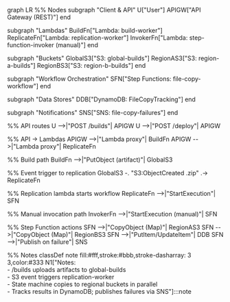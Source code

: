 graph LR
%% Nodes
subgraph "Client & API"
U["User"]
APIGW["API Gateway (REST)"]
end

subgraph "Lambdas"
BuildFn["Lambda: build-worker"]
ReplicateFn["Lambda: replication-worker"]
InvokerFn["Lambda: step-function-invoker (manual)"]
end

subgraph "Buckets"
GlobalS3["S3: global-builds"]
RegionAS3["S3: region-a-builds"]
RegionBS3["S3: region-b-builds"]
end

subgraph "Workflow Orchestration"
SFN["Step Functions: file-copy-workflow"]
end

subgraph "Data Stores"
DDB["DynamoDB: FileCopyTracking"]
end

subgraph "Notifications"
SNS["SNS: file-copy-failures"]
end

%% API routes
U -->|"POST /builds"| APIGW
U -->|"POST /deploy"| APIGW

%% API -> Lambdas
APIGW -->|"Lambda proxy"| BuildFn
APIGW -->|"Lambda proxy"| ReplicateFn

%% Build path
BuildFn -->|"PutObject (artifact)"| GlobalS3

%% Event trigger to replication
GlobalS3 -. "S3:ObjectCreated .zip" .-> ReplicateFn

%% Replication lambda starts workflow
ReplicateFn -->|"StartExecution"| SFN

%% Manual invocation path
InvokerFn -->|"StartExecution (manual)"| SFN

%% Step Function actions
SFN -->|"CopyObject (Map)"| RegionAS3
SFN -->|"CopyObject (Map)"| RegionBS3
SFN -->|"PutItem/UpdateItem"| DDB
SFN -->|"Publish on failure"| SNS

%% Notes
classDef note fill:#fff,stroke:#bbb,stroke-dasharray: 3 3,color:#333
N1["Notes:<br/>- /builds uploads artifacts to global-builds<br/>- S3 event triggers replication-worker<br/>- State machine copies to regional buckets in parallel<br/>- Tracks results in DynamoDB; publishes failures via SNS"]:::note
